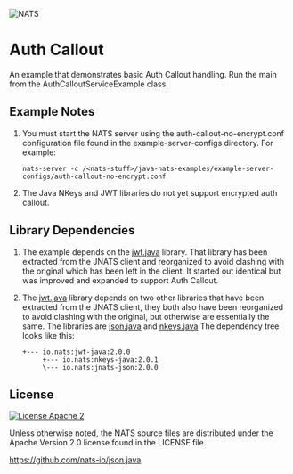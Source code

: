 ![NATS](../images/large-logo.png)

# Auth Callout

An example that demonstrates basic Auth Callout handling. Run the main from the AuthCalloutServiceExample class.

## Example Notes

1. You must start the NATS server using the auth-callout-no-encrypt.conf configuration file found in the example-server-configs directory.
   For example:

    ```shell
    nats-server -c /<nats-stuff>/java-nats-examples/example-server-configs/auth-callout-no-encrypt.conf
    ```

1. The Java NKeys and JWT libraries do not yet support encrypted auth callout.

## Library Dependencies

1. The example depends on the [jwt.java](https://github.com/nats-io/jwt.java) library. 
That library has been extracted from the JNATS client and reorganized to avoid clashing with the original which has been left in the client.
It started out identical but was improved and expanded to support Auth Callout.

2. The [jwt.java](https://github.com/nats-io/jwt.java) library depends on two other libraries that have been
extracted from the JNATS client, they both also have been reorganized to avoid clashing with the original, but otherwise are essentially the same.
The libraries are [json.java](https://github.com/nats-io/json.java) and  [nkeys.java](https://github.com/nats-io/nkeys.java)
The dependency tree looks like this:

   ```text
   +--- io.nats:jwt-java:2.0.0
        +--- io.nats:nkeys-java:2.0.1
        \--- io.nats:jnats-json:2.0.0
   ```

## License

[![License Apache 2](https://img.shields.io/badge/License-Apache2-blue.svg)](https://www.apache.org/licenses/LICENSE-2.0)

Unless otherwise noted, the NATS source files are distributed under the Apache Version 2.0 license found in the LICENSE file.




https://github.com/nats-io/json.java